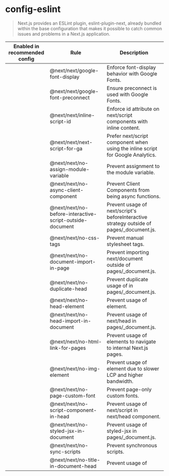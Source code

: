 # config-eslint

> Next.js provides an ESLint plugin, eslint-plugin-next, already bundled within the base configuration that makes it possible to catch common issues and problems in a Next.js application.

| Enabled in recommended config | Rule                                                     | Description                                                                              |
| ----------------------------- | -------------------------------------------------------- | ---------------------------------------------------------------------------------------- |
|                               | @next/next/google-font-display                           | Enforce font-display behavior with Google Fonts.                                         |
|                               | @next/next/google-font-preconnect                        | Ensure preconnect is used with Google Fonts.                                             |
|                               | @next/next/inline-script-id                              | Enforce id attribute on next/script components with inline content.                      |
|                               | @next/next/next-script-for-ga                            | Prefer next/script component when using the inline script for Google Analytics.          |
|                               | @next/next/no-assign-module-variable                     | Prevent assignment to the module variable.                                               |
|                               | @next/next/no-async-client-component                     | Prevent Client Components from being async functions.                                    |
|                               | @next/next/no-before-interactive-script-outside-document | Prevent usage of next/script's beforeInteractive strategy outside of pages/_document.js. |
|                               | @next/next/no-css-tags                                   | Prevent manual stylesheet tags.                                                          |
|                               | @next/next/no-document-import-in-page                    | Prevent importing next/document outside of pages/_document.js.                           |
|                               | @next/next/no-duplicate-head                             | Prevent duplicate usage of <Head> in pages/_document.js.                                 |
|                               | @next/next/no-head-element                               | Prevent usage of <head> element.                                                         |
|                               | @next/next/no-head-import-in-document                    | Prevent usage of next/head in pages/_document.js.                                        |
|                               | @next/next/no-html-link-for-pages                        | Prevent usage of <a> elements to navigate to internal Next.js pages.                     |
|                               | @next/next/no-img-element                                | Prevent usage of <img> element due to slower LCP and higher bandwidth.                   |
|                               | @next/next/no-page-custom-font                           | Prevent page-only custom fonts.                                                          |
|                               | @next/next/no-script-component-in-head                   | Prevent usage of next/script in next/head component.                                     |
|                               | @next/next/no-styled-jsx-in-document                     | Prevent usage of styled-jsx in pages/_document.js.                                       |
|                               | @next/next/no-sync-scripts                               | Prevent synchronous scripts.                                                             |
|                               | @next/next/no-title-in-document-head                     | Prevent usage of <title> with Head component from next/document.                         |
|                               | @next/next/no-typos                                      | Prevent common typos in Next.js's data fetching functions                                |
|                               | @next/next/no-unwanted-polyfillio                        | Prevent duplicate polyfills from Polyfill.io.                                            |

## ESLint

Next.js provides an ESLint plugin, [`eslint-plugin-next`](https://www.npmjs.com/package/@next/eslint-plugin-next), already bundled within the base configuration that makes it possible to catch common issues and problems in a Next.js application.

## [Reference](#reference)

Recommended rule-sets from the following ESLint plugins are all used within `eslint-config-next`:

*   [`eslint-plugin-react`](https://www.npmjs.com/package/eslint-plugin-react)
*   [`eslint-plugin-react-hooks`](https://www.npmjs.com/package/eslint-plugin-react-hooks)
*   [`eslint-plugin-next`](https://www.npmjs.com/package/@next/eslint-plugin-next)

This will take precedence over the configuration from `next.config.js`.

### [Rules](#rules)

The full set of rules is as follows:

We recommend using an appropriate [integration](https://eslint.org/docs/user-guide/integrations#editors) to view warnings and errors directly in your code editor during development.

## [Examples](#examples)

### [Linting custom directories and files](#linting-custom-directories-and-files)

By default, Next.js will run ESLint for all files in the `pages/`, `app/`, `components/`, `lib/`, and `src/` directories. However, you can specify which directories using the `dirs` option in the `eslint` config in `next.config.js` for production builds:

    module.exports = {
      eslint: {
        dirs: ['pages', 'utils'], // Only run ESLint on the 'pages' and 'utils' directories during production builds (next build)
      },
    }

Similarly, the `--dir` and `--file` flags can be used for `next lint` to lint specific directories and files:

    next lint --dir pages --dir utils --file bar.js

### [Specifying a root directory within a monorepo](#specifying-a-root-directory-within-a-monorepo)

If you're using `eslint-plugin-next` in a project where Next.js isn't installed in your root directory (such as a monorepo), you can tell `eslint-plugin-next` where to find your Next.js application using the `settings` property in your `.eslintrc`:

    import { FlatCompat } from '@eslint/eslintrc'
     
    const compat = new FlatCompat({
      // import.meta.dirname is available after Node.js v20.11.0
      baseDirectory: import.meta.dirname,
    })
     
    const eslintConfig = [
      ...compat.config({
        extends: ['next'],
        settings: {
          next: {
            rootDir: 'packages/my-app/',
          },
        },
      }),
    ]
     
    export default eslintConfig

`rootDir` can be a path (relative or absolute), a glob (i.e. `"packages/*/"`), or an array of paths and/or globs.

### [Disabling the cache](#disabling-the-cache)

To improve performance, information of files processed by ESLint are cached by default. This is stored in `.next/cache` or in your defined [build directory](/docs/app/api-reference/config/next-config-js/distDir). If you include any ESLint rules that depend on more than the contents of a single source file and need to disable the cache, use the `--no-cache` flag with `next lint`.

    next lint --no-cache

### [Disabling rules](#disabling-rules)

If you would like to modify or disable any rules provided by the supported plugins (`react`, `react-hooks`, `next`), you can directly change them using the `rules` property in your `.eslintrc`:

    import { FlatCompat } from '@eslint/eslintrc'
     
    const compat = new FlatCompat({
      // import.meta.dirname is available after Node.js v20.11.0
      baseDirectory: import.meta.dirname,
    })
     
    const eslintConfig = [
      ...compat.config({
        extends: ['next'],
        rules: {
          'react/no-unescaped-entities': 'off',
          '@next/next/no-page-custom-font': 'off',
        },
      }),
    ]
     
    export default eslintConfig

### [With Core Web Vitals](#with-core-web-vitals)

The `next/core-web-vitals` rule set is enabled when `next lint` is run for the first time and the **strict** option is selected.

    import { FlatCompat } from '@eslint/eslintrc'
     
    const compat = new FlatCompat({
      // import.meta.dirname is available after Node.js v20.11.0
      baseDirectory: import.meta.dirname,
    })
     
    const eslintConfig = [
      ...compat.config({
        extends: ['next/core-web-vitals'],
      }),
    ]
     
    export default eslintConfig

`next/core-web-vitals` updates `eslint-plugin-next` to error on a number of rules that are warnings by default if they affect [Core Web Vitals](https://web.dev/vitals/).

> The `next/core-web-vitals` entry point is automatically included for new applications built with [Create Next App](/docs/app/api-reference/cli/create-next-app).

### [With TypeScript](#with-typescript)

In addition to the Next.js ESLint rules, `create-next-app --typescript` will also add TypeScript-specific lint rules with `next/typescript` to your config:

    import { FlatCompat } from '@eslint/eslintrc'
     
    const compat = new FlatCompat({
      // import.meta.dirname is available after Node.js v20.11.0
      baseDirectory: import.meta.dirname,
    })
     
    const eslintConfig = [
      ...compat.config({
        extends: ['next/core-web-vitals', 'next/typescript'],
      }),
    ]
     
    export default eslintConfig

Those rules are based on [`plugin:@typescript-eslint/recommended`](https://typescript-eslint.io/linting/configs#recommended). See [typescript-eslint > Configs](https://typescript-eslint.io/linting/configs) for more details.

### [With Prettier](#with-prettier)

ESLint also contains code formatting rules, which can conflict with your existing [Prettier](https://prettier.io/) setup. We recommend including [eslint-config-prettier](https://github.com/prettier/eslint-config-prettier) in your ESLint config to make ESLint and Prettier work together.

First, install the dependency:

    npm install --save-dev eslint-config-prettier
     
    yarn add --dev eslint-config-prettier
     
    pnpm add --save-dev eslint-config-prettier
     
    bun add --dev eslint-config-prettier

Then, add `prettier` to your existing ESLint config:

    import { FlatCompat } from '@eslint/eslintrc'
     
    const compat = new FlatCompat({
      // import.meta.dirname is available after Node.js v20.11.0
      baseDirectory: import.meta.dirname,
    })
     
    const eslintConfig = [
      ...compat.config({
        extends: ['next', 'prettier'],
      }),
    ]
     
    export default eslintConfig

### [Running lint on staged files](#running-lint-on-staged-files)

If you would like to use `next lint` with [lint-staged](https://github.com/okonet/lint-staged) to run the linter on staged git files, you'll have to add the following to the `.lintstagedrc.js` file in the root of your project in order to specify usage of the `--file` flag.

    const path = require('path')
     
    const buildEslintCommand = (filenames) =>
      `next lint --fix --file ${filenames
        .map((f) => path.relative(process.cwd(), f))
        .join(' --file ')}`
     
    module.exports = {
      '*.{js,jsx,ts,tsx}': [buildEslintCommand],
    }

## [Disabling linting during production builds](#disabling-linting-during-production-builds)

If you do not want ESLint to run during `next build`, you can set the `eslint.ignoreDuringBuilds` option in `next.config.js` to `true`:

    import type { NextConfig } from 'next'
     
    const nextConfig: NextConfig = {
      eslint: {
        // Warning: This allows production builds to successfully complete even if
        // your project has ESLint errors.
        ignoreDuringBuilds: true,
      },
    }
     
    export default nextConfig

### [Migrating existing config](#migrating-existing-config)

If you already have ESLint configured in your application, we recommend extending from this plugin directly instead of including `eslint-config-next` unless a few conditions are met.

#### [Recommended plugin ruleset](#recommended-plugin-ruleset)

If the following conditions are true:

*   You have one or more of the following plugins already installed (either separately or through a different config such as `airbnb` or `react-app`):
    *   `react`
    *   `react-hooks`
    *   `jsx-a11y`
    *   `import`
*   You've defined specific `parserOptions` that are different from how Babel is configured within Next.js (this is not recommended unless you have [customized your Babel configuration](/docs/pages/guides/babel))
*   You have `eslint-plugin-import` installed with Node.js and/or TypeScript [resolvers](https://github.com/benmosher/eslint-plugin-import#resolvers) defined to handle imports

Then we recommend either removing these settings if you prefer how these properties have been configured within [`eslint-config-next`](https://github.com/vercel/next.js/blob/canary/packages/eslint-config-next/index.js) or extending directly from the Next.js ESLint plugin instead:

    module.exports = {
      extends: [
        //...
        'plugin:@next/next/recommended',
      ],
    }

The plugin can be installed normally in your project without needing to run `next lint`:

    npm install --save-dev @next/eslint-plugin-next
     
    yarn add --dev @next/eslint-plugin-next
     
    pnpm add --save-dev @next/eslint-plugin-next
     
    bun add --dev @next/eslint-plugin-next

This eliminates the risk of collisions or errors that can occur due to importing the same plugin or parser across multiple configurations.

#### [Additional configurations](#additional-configurations)

If you already use a separate ESLint configuration and want to include `eslint-config-next`, ensure that it is extended last after other configurations. For example:

    import js from '@eslint/js'
    import { FlatCompat } from '@eslint/eslintrc'
     
    const compat = new FlatCompat({
      // import.meta.dirname is available after Node.js v20.11.0
      baseDirectory: import.meta.dirname,
      recommendedConfig: js.configs.recommended,
    })
     
    const eslintConfig = [
      ...compat.config({
        extends: ['eslint:recommended', 'next'],
      }),
    ]
     
    export default eslintConfig

The `next` configuration already handles setting default values for the `parser`, `plugins` and `settings` properties. There is no need to manually re-declare any of these properties unless you need a different configuration for your use case.

If you include any other shareable configurations, **you will need to make sure that these properties are not overwritten or modified**. Otherwise, we recommend removing any configurations that share behavior with the `next` configuration or extending directly from the Next.js ESLint plugin as mentioned above.
